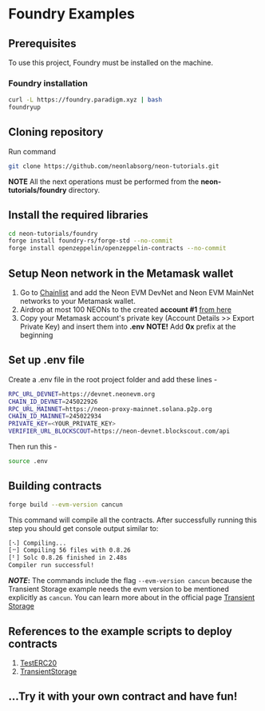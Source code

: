 # Foundry Examples

## Prerequisites

To use this project, Foundry must be installed on the machine.

### Foundry installation

```sh
curl -L https://foundry.paradigm.xyz | bash
foundryup
```

## Cloning repository

Run command

```sh
git clone https://github.com/neonlabsorg/neon-tutorials.git
```

**NOTE** All the next operations must be performed from the **neon-tutorials/foundry** directory.

## Install the required libraries

```sh
cd neon-tutorials/foundry
forge install foundry-rs/forge-std --no-commit
forge install openzeppelin/openzeppelin-contracts --no-commit
```

## Setup Neon network in the Metamask wallet

1. Go to [Chainlist](https://chainlist.org/?search=Neon+EVM&testnets=true) and add the Neon EVM DevNet and Neon EVM MainNet networks to your Metamask wallet.
2. Airdrop at most 100 NEONs to the created **account #1** [from here](https://neonfaucet.org/)
3. Copy your Metamask account's private key (Account Details >> Export Private Key) and insert them into **.env**
   **NOTE!** Add **0x** prefix at the beginning

## Set up .env file

Create a .env file in the root project folder and add these lines -

```sh
RPC_URL_DEVNET=https://devnet.neonevm.org
CHAIN_ID_DEVNET=245022926
RPC_URL_MAINNET=https://neon-proxy-mainnet.solana.p2p.org
CHAIN_ID_MAINNET=245022934
PRIVATE_KEY=<YOUR_PRIVATE_KEY>
VERIFIER_URL_BLOCKSCOUT=https://neon-devnet.blockscout.com/api
```

Then run this -

```sh
source .env
```

## Building contracts

```sh
forge build --evm-version cancun
```

This command will compile all the contracts. After successfully running this step you should get console output similar to:

```sh
[⠢] Compiling...
[⠒] Compiling 56 files with 0.8.26
[⠃] Solc 0.8.26 finished in 2.48s
Compiler run successful!
```

**_NOTE_:** The commands include the flag `--evm-version cancun` because the Transient Storage example needs the evm version to be mentioned explicitly as `cancun`. You can learn more about in the official page [Transient Storage](https://soliditylang.org/blog/2024/01/26/transient-storage/)

## References to the example scripts to deploy contracts

1. [TestERC20](https://github.com/neonlabsorg/neon-tutorials/blob/main/foundry/script/TestERC20/README.md)
2. [TransientStorage](https://github.com/neonlabsorg/neon-tutorials/blob/main/foundry/script/TransientStorage/README.md)

## ...Try it with your own contract and have fun!
